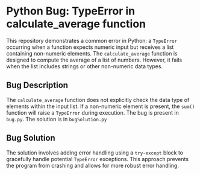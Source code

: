 # Python Bug: TypeError in calculate_average function

This repository demonstrates a common error in Python: a `TypeError` occurring when a function expects numeric input but receives a list containing non-numeric elements. The `calculate_average` function is designed to compute the average of a list of numbers. However, it fails when the list includes strings or other non-numeric data types.

## Bug Description

The `calculate_average` function does not explicitly check the data type of elements within the input list.  If a non-numeric element is present, the `sum()` function will raise a `TypeError` during execution. The bug is present in `bug.py`. The solution is in `bugSolution.py`

## Bug Solution

The solution involves adding error handling using a `try-except` block to gracefully handle potential `TypeError` exceptions. This approach prevents the program from crashing and allows for more robust error handling.